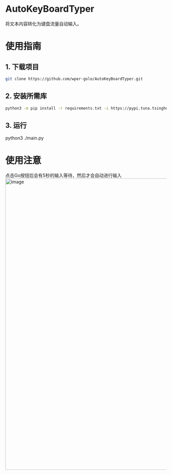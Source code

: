 # AutoKeyBoardTyper
将文本内容转化为键盘流量自动输入。

# 使用指南
## 1. 下载项目
```bash
git clone https://github.com/wper-golo/AutoKeyBoardTyper.git
```
## 2. 安装所需库

```bash
python3 -m pip install -r requirements.txt -i https://pypi.tuna.tsinghua.edu.cn/simple
```

## 3. 运行
python3 ./main.py

# 使用注意
点击Go按钮后会有5秒的输入等待，然后才会自动进行输入
<img width="911" alt="image" src="https://github.com/wper-golo/AutoKeyBoardTyper/assets/77011000/b0dc0756-300b-417f-80c6-00075be1fec7">
